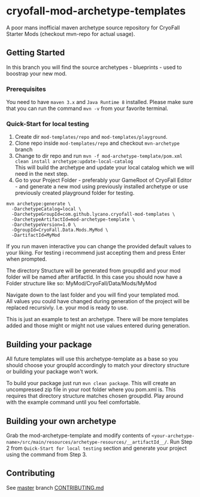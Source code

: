 # cryofall-mod-archetype-templates

A poor mans inofficial maven archetype source repository for CryoFall Starter Mods (checkout mvn-repo for actual usage).

## Getting Started

In this branch you will find the source archetypes - blueprints - used to boostrap your new mod.

### Prerequisites

You need to have `maven 3.x` and `Java Runtime 8` installed. Please make sure that you can run the command `mvn -v` from your favorite terminal.

### Quick-Start for local testing

1) Create dir `mod-templates/repo` and `mod-templates/playground`.
2) Clone repo inside `mod-templates/repo` and checkout `mvn-archetype` branch
3) Change to dir repo and run `mvn -f mod-archetype-template/pom.xml clean install archetype:update-local-catalog` \
This will build the archetype and update your local catalog which we will need in the next step.
4) Go to your Project Folder - preferably your GameRoot of CryoFall Editor - and generate a new mod using previously installed archetype or use previously created playground folder for testing.

```
mvn archetype:generate \
  -DarchetypeCatalog=local \
  -DarchetypeGroupId=com.github.lycano.cryofall-mod-templates \
  -DarchetypeArtifactId=mod-archetype-template \
  -DarchetypeVersion=1.0 \
  -DgroupId=CryoFall.Data.Mods.MyMod \
  -DartifactId=MyMod
```

If you run maven interactive you can change the provided default values to your liking. For testing i recommend just accepting them and press Enter when prompted.

The directory Structure will be generated from groupdId and your mod folder will be named after artifactId.
In this case you should now have a Folder structure like so: MyMod/CryoFall/Data/Mods/MyMod

Navigate down to the last folder and you will find your templated mod. \
All values you could have changed during generation of the project will be replaced recursivly. I.e. your mod is ready to use.

This is just an example to test an archetype. There will be more templates added and those might or might not use values entered during generation.

## Building your package

All future templates will use this archetype-template as a base so you should choose your groupId accordingly to match your directory structure or building your package won't work.

To build your package just run `mvn clean package`. This will create an uncompressed zip file in your root folder where you pom.xml is. This requires that directory structure matches chosen groupdId. Play around with the example command until you feel comfortable.

## Building your own archetype

Grab the mod-archetype-template and modify contents of `<your-archetype-name>/src/main/resources/archetype-resources/__artifactId__/`. Run Step 2 from `Quick-Start for local testing` section and generate your project using the command from Step 3.

## Contributing

See [master](https://github.com/lycano/cryofall-mod-templates/tree/master) branch [CONTRIBUTING.md](https://github.com/lycano/cryofall-mod-templates/tree/master/CONTRIBUTING.md)
